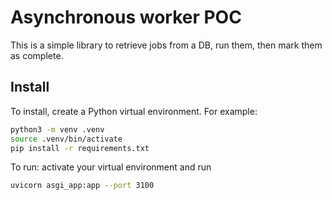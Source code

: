 # Asynchronous worker POC

This is a simple library to retrieve jobs from a DB, run them, then mark them as complete.
## Install

To install, create a Python virtual environment. For example:
   ```bash
   python3 -m venv .venv
   source .venv/bin/activate
   pip install -r requirements.txt
   ```

To run: activate your virtual environment and run
```bash
uvicorn asgi_app:app --port 3100
```
